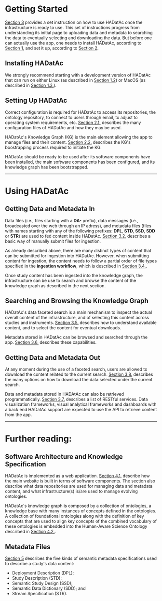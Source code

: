# Getting Started

[Section 3](https://github.com/paulopinheiro1234/hadatac/wiki/HADatAc-User-Guide#3-using-hadatac) provides a set instruction on how to use HADatAc once the infrastructure is ready to use. This set of instructions progress from understanding its initial page to uploading data and metadata to searching the data to eventually selecting and downloading the data. But before one can actually use the app, one needs to install HADatAc, according to [Section 1](https://github.com/paulopinheiro1234/hadatac/wiki/HADatAc-User-Guide#1-installing-hadatac), and set it up, according to [Section 2](https://github.com/paulopinheiro1234/hadatac/wiki/HADatAc-User-Guide#2-setting-up-hadatac).

## Installing HADatAc

We strongly recommend starting with a development version of HADatAc that can run on either Linux (as described in [Section 1.2](https://github.com/paulopinheiro1234/hadatac/wiki/HADatAc-User-Guide#12-on-linux-development)) or MacOS (as described in [Section 1.3.](https://github.com/paulopinheiro1234/hadatac/wiki/HADatAc-User-Guide#13-on-macos-development)).

## Setting Up HADatAc

Correct configuration is required for HADatAc to access its repositories, the ontology repository, to connect to users through email, to adjust to operating system requirements, etc. [Section 2.1.](https://github.com/paulopinheiro1234/hadatac/wiki/2.1.-Software-Configuration) describes the many configuration files of HADatAc and how they may be used.

HADatAc's Knowledge Graph (KG) is the main element allowing the app to manage files and their content. [Section 2.2.](https://github.com/paulopinheiro1234/hadatac/wiki/2.2.-Knowledge-Graph-Bootstrap) describes the KG's boostrapping process required to initiate the KG. 

HADatAc should be ready to be used after its software components have been installed, the main software components has been configured, and its knowledge graph has been bootstrapped.

***

# Using HADatAc

## Getting Data and Metadata In

Data files (i.e., files starting with a **DA-** prefix), data messages (i.e., broadcasted over the web through an IP adress), and metadata files (files with names starting with any of the following prefixes: **DPL**, **STD**, **SSD**, **SDD** or **STR**) are used to fed content inside HADatAc. [Section 3.2.](https://github.com/paulopinheiro1234/hadatac/wiki/3.2.-File-Upload) describes a basic way of manually submit files for ingestion. 

As already described above, there are many distinct types of content that can be submitted for ingestion into HADatAc. However, when submitting content for ingestion, the content needs to follow a partial order of file types specified in the __ingestion workflow__, which is described in [Section 3.4.](https://github.com/paulopinheiro1234/hadatac/wiki/3.4.-Metadata-Ingest).

Once study content has been ingested into the knowledge graph, the infrastructure can be use to search and browse the content of the knowledge graph as described in the next section.

## Searching and Browsing the Knowledge Graph

HADatAc's data faceted search is a main mechanism to inspect the actual overall content of the infrastructure, and of selecting this content across studies and instruments. [Section 3.5.](https://github.com/paulopinheiro1234/hadatac/wiki/3.5.-Data-Search) describes how to understand available content, and to select the content for eventual downloads.

Metadata stored in HADatAc can be browsed and searched through the app. [Section 3.6.](https://github.com/paulopinheiro1234/hadatac/wiki/3.6.-Metadata-Browser-and-Search) describes these capabilities. 

## Getting Data and Metadata Out

At any moment during the use of a faceted search, users are allowed to download the content related to the current search. [Section 3.8.](https://github.com/paulopinheiro1234/hadatac/wiki/3.8.-Data-Download) describes the many options on how to download the data selected under the current search.

Data and metadata stored in HADAtAc can also be retrieved programmatically. [Section 3.7.](https://github.com/paulopinheiro1234/hadatac/wiki/3.7.-API) describes a list of RESTful services. Data visualization frameworks, visual analytical frameworks and dashboards with a back end HADatAc support are expected to use the API to retrieve content from the app.  

***

# Further reading: 

## Software Architecture and Knowledge Specification

HADatAc is implemented as a web application. [Section 4.1.](https://github.com/paulopinheiro1234/hadatac/wiki/4.1.-Software-Components) describe how the main website is built in terms of software components. The section also describe what data repositories are used for managing data and metadata content, and what infrastructure(s) is/are used to manage evolving ontologies.  

HADatAc's knowledge graph is composed by a collection of ontologies, a knowledge base with many instances of concepts defined in the ontologies. A collection of foundational ontologies along with the definition of key concepts that are used to align key concepts of the combined vocabulary of these ontologies is embedded into the Human-Aware Science Ontology described in [Section 4.2.](https://github.com/paulopinheiro1234/hadatac/wiki/4.2.-The-Human-Aware-Science-Ontology-(HAScO)).  

## Metadata Files

[Section 5](https://github.com/paulopinheiro1234/hadatac/wiki/5.-Metadata-Files) describes the five kinds of semantic metadata specifications used to describe a study's data content: 
* Deployment Description (DPL); 
* Study Description (STD);
* Semantic Study Design (SSD); 
* Semantic Data Dictionary (SDD); and 
* Stream Specification (STR).


